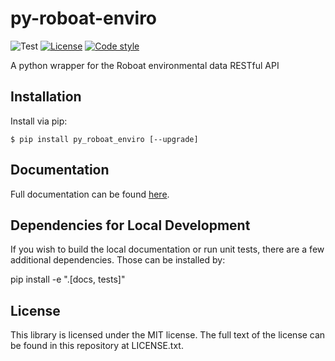 # py-roboat-enviro

![Test](https://github.com/drewmee/py-roboat-enviro/workflows/Test/badge.svg)
[![License](https://img.shields.io/github/license/mashape/apistatus.svg)](https://github.com/drewmee/py-roboat-enviro/blob/master/LICENSE)
[![Code style](https://img.shields.io/badge/code%20style-black-000000.svg)](https://github.com/psf/black)

A python wrapper for the Roboat environmental data RESTful API

## Installation

Install via pip:

    $ pip install py_roboat_enviro [--upgrade]

## Documentation

  Full documentation can be found [here](https://py-roboat-enviro.readthedocs.io/).

## Dependencies for Local Development

If you wish to build the local documentation or run unit tests, there are a few additional dependencies. Those can be installed by:

pip install -e ".[docs, tests]"

## License

This library is licensed under the MIT license. The full text of the license can be found in this repository at LICENSE.txt.